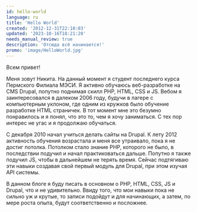 ```yaml
---
id: hello-world
language: ru
title: 'Hello World'
created: '2012-12-31T22:10:03'
updated: '2023-10-16T18:21:20'
needs_manual_review: true
description: 'Отсюда всё начинается!'
promo: 'image/HelloWorld.jpg'
---
```


Всем привет!

Меня зовут Никита. На данный момент я студент последнего курса Пермского Филиала МЭСИ. Я активно обучаюсь веб-разработке на CMS Drupal, попутно поднимая скилл PHP, HTML, CSS и JS. Вебом я заинтересовался в далеком 2006 году, будучи в лагере с компьютерным уклоном, где одним из кружков было обучение разработке HTML страничек. В тот момент мне это безумно понравилось и я понял, что это то, чем я хочу заниматься. С тех пор интерес не угас и я продолжаю обучаться.

С декабря 2010 начал учиться делать сайты на Drupal. К лету 2012 активность обучения возрастала и меня все утраивало, пока я не достиг потолка. Потолком стало знание PHP, которого не было, в последствии подучил и начал практиковаться дальше. Попутно я также подучил JS, чтобы в дальнейшем не терять время. Сейчас подтягиваю эти навыки создавая свой первый модуль для Drupal, при этом изучая API системы.

В данном блоге я буду писать в основном о PHP, HTML, CSS, JS и Drupal, что и не удивительно. Ввиду того, что мои навыки пока не сильно уж и крутые, то записи подойдут и для начинающих, а затем, по мере роста опыта, будут соответственно и посложнее.
